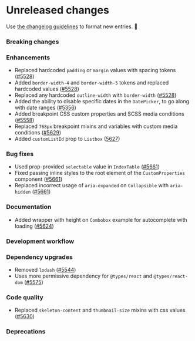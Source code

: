 # Unreleased changes

Use [the changelog guidelines](/documentation/Versioning%20and%20changelog.md) to format new entries. 💜

### Breaking changes

### Enhancements

- Replaced hardcoded `padding` or `margin` values with spacing tokens ([#5528](https://github.com/Shopify/polaris/pull/5528))
- Added `border-width-4` and `border-width-5` tokens and replaced hardcoded values ([#5528](https://github.com/Shopify/polaris/pull/5528))
- Replaced any hardcoded `outline-width` with `border-width` ([#5528](https://github.com/Shopify/polaris/pull/5528))
- Added the ability to disable specific dates in the `DatePicker`, to go along with date ranges ([#5356](https://github.com/Shopify/polaris/pull/5356))
- Added breakpoint CSS custom properties and SCSS media conditions ([#5558](https://github.com/Shopify/polaris/pull/5558))
- Replaced `768px` breakpoint mixins and variables with custom media conditions ([#5629](https://github.com/Shopify/polaris/pull/5629))
- Added `customListId` prop to `Listbox` ([5627](https://github.com/Shopify/polaris/pull/5627))

### Bug fixes

- Used prop-provided `selectable` value in `IndexTable` ([#5661](https://github.com/Shopify/polaris/pull/5661))
- Fixed passing inline styles to the root element of the `CustomProperties` component ([#5661](https://github.com/Shopify/polaris/pull/5661))
- Replaced incorrect usage of `aria-expanded` on `Collapsible` with `aria-hidden` ([#5661](https://github.com/Shopify/polaris/pull/5661))

### Documentation

- Added wrapper with height on `Combobox` example for autocomplete with loading ([#5624](https://github.com/Shopify/polaris/pull/5624))

### Development workflow

### Dependency upgrades

- Removed `lodash` ([#5544](https://github.com/Shopify/polaris/pull/5544))
- Uses more permissive dependency for `@types/react` and `@types/react-dom` ([#5575](https://github.com/Shopify/polaris/pull/5575))

### Code quality

- Replaced `skeleton-content` and `thumbnail-size` mixins with css values ([#5630](https://github.com/Shopify/polaris/pull/5630))

### Deprecations

